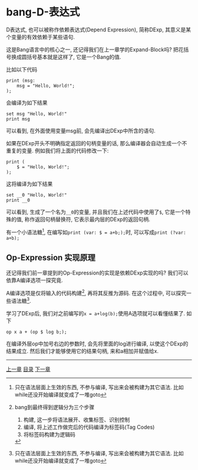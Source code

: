 # bang-D-表达式
D表达式, 也可以被称作依赖表达式(Depend Expression), 简称DExp,
其意义是某个变量的有效依赖于某些语句.

这是Bang语言中的核心之一, 还记得我们在上一章学的Expand-Block吗?
把花括号换成圆括号基本就是这样了, 它是一个Bang的值.

比如以下代码

```
print (msg:
    msg = "Hello, World!";
);
```

会编译为如下结果

```
set msg "Hello, World!"
print msg
```

可以看到, 在外面使用变量msg前, 会先编译出DExp中所含的语句.

如果在DExp开头不明确指定返回的句柄变量的话, 那么编译器会自动生成一个不重复的变量.
例如我们将上面的代码修改一下:

```
print (
    $ = "Hello, World!";
);
```

这将编译为如下结果

```
set __0 "Hello, World!"
print __0
```

可以看到, 生成了一个名为`__0`的变量, 并且我们在上述代码中使用了`$`,
它是一个特殊的值, 称作返回句柄替换符, 它表示最内层的DExp的返回句柄.

有一个小语法糖[^2], 在编写如`print (var: $ = a+b;);`时, 可以写成`print (?var: a+b);`


Op-Expression 实现原理
---
还记得我们前一章提到的Op-Expression的实现是依赖DExp实现的吗?
我们可以依靠A编译选项一探究竟.

A编译选项是仅将输入的代码构建[^1], 再将其反推为源码.
在这个过程中, 可以探究一些语法糖[^2].

学习了DExp后, 我们对之前编写的`x = a+log(b);`使用A选项就可以看懂结果了.
如下

```
op x a + (op $ log b;);
```

在编译外层op中加号右边的参数时, 会先将里面的log进行编译, 以使这个DExp的结果成立.
然后我们才能够使用它的结果句柄, 来和a相加并赋值给x.


[^1]: bang到最终得到逻辑分为三个步骤

      1. 构建, 这一步将语法展开、收集标签、识别控制
      2. 编译, 将上述工作做完后的代码编译为标签码(Tag Codes)[^3]
      3. 将标签码构建为逻辑码

[^2]: 只在语法层面上生效的东西, 不参与编译, 写出来会被构建为其它语法.
      比如while还没开始编译就变成了一堆goto

[^3]: 这个是一个很接近逻辑码的形式了, 有一套自己的标签[^4]系统, 同时具有自己的跳转语句.
      在这里负责将标签转换成行号, 并且对始终成立的跳转链进行跟踪优化.

[^4]: 标准叫法应该是Label, 但由于之前的惯用命名也可以叫做Tag

---
[上一章](./28-bang-basic-line.md)
[目录](./README.md)
[下一章](./30-bang-const-and-take.md)
